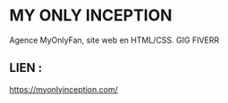 # MY ONLY INCEPTION
Agence MyOnlyFan, site web en HTML/CSS.  GIG FIVERR

## LIEN : 
https://myonlyinception.com/
